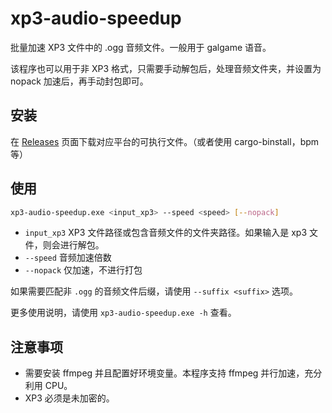 # xp3-audio-speedup

批量加速 XP3 文件中的 .ogg 音频文件。一般用于 galgame 语音。

该程序也可以用于非 XP3 格式，只需要手动解包后，处理音频文件夹，并设置为 nopack 加速后，再手动封包即可。

## 安装

在 [Releases](https://github.com/lxl66566/xp3-audio-speedup/releases) 页面下载对应平台的可执行文件。（或者使用 cargo-binstall，bpm 等）

## 使用

```sh
xp3-audio-speedup.exe <input_xp3> --speed <speed> [--nopack]
```

- `input_xp3` XP3 文件路径或包含音频文件的文件夹路径。如果输入是 xp3 文件，则会进行解包。
- `--speed` 音频加速倍数
- `--nopack` 仅加速，不进行打包

如果需要匹配非 `.ogg` 的音频文件后缀，请使用 `--suffix <suffix>` 选项。

更多使用说明，请使用 `xp3-audio-speedup.exe -h` 查看。

## 注意事项

- 需要安装 ffmpeg 并且配置好环境变量。本程序支持 ffmpeg 并行加速，充分利用 CPU。
- XP3 必须是未加密的。
